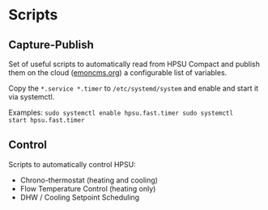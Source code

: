 # Scripts

## Capture-Publish

Set of useful scripts to automatically read from HPSU Compact and publish them on the cloud ([emoncms.org](http://emoncms.org)) a configurable list of variables.

Copy the
<code>*.service
*.timer</code>
to
<code>/etc/systemd/system</code>
and enable and start it via systemctl.

Examples:
<code>sudo systemctl enable hpsu.fast.timer
sudo systemctl start hpsu.fast.timer</code>

## Control

Scripts to automatically control HPSU:
* Chrono-thermostat (heating and cooling)
* Flow Temperature Control (heating only)
* DHW / Cooling Setpoint Scheduling
